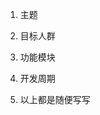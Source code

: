 <!--
title: API手册 
sort: 1
redirect: introduce/index
-->

1. 主题

2. 目标人群

3. 功能模块

4. 开发周期

5. 以上都是随便写写

